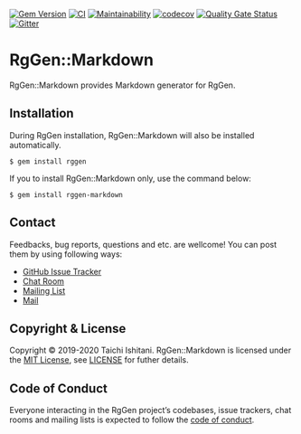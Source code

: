 [![Gem Version](https://badge.fury.io/rb/rggen-markdown.svg)](https://badge.fury.io/rb/rggen-markdown)
[![CI](https://github.com/rggen/rggen-markdown/workflows/CI/badge.svg)](https://github.com/rggen/rggen-markdown/actions?query=workflow%3ACI)
[![Maintainability](https://api.codeclimate.com/v1/badges/5bbd7d84fefb30c5ee9a/maintainability)](https://codeclimate.com/github/rggen/rggen-markdown/maintainability)
[![codecov](https://codecov.io/gh/rggen/rggen-markdown/branch/master/graph/badge.svg)](https://codecov.io/gh/rggen/rggen-markdown)
[![Quality Gate Status](https://sonarcloud.io/api/project_badges/measure?project=rggen_rggen-markdown&metric=alert_status)](https://sonarcloud.io/dashboard?id=rggen_rggen-markdown)
[![Gitter](https://badges.gitter.im/rggen/rggen.svg)](https://gitter.im/rggen/rggen?utm_source=badge&utm_medium=badge&utm_campaign=pr-badge)

# RgGen::Markdown

RgGen::Markdown provides Markdown generator for RgGen.

## Installation

During RgGen installation, RgGen::Markdown will also be installed automatically.

```
$ gem install rggen
```

If you to install RgGen::Markdown only, use the command below:

```
$ gem install rggen-markdown
```

## Contact

Feedbacks, bug reports, questions and etc. are wellcome! You can post them by using following ways:

* [GitHub Issue Tracker](https://github.com/rggen/rggen-markdown/issues)
* [Chat Room](https://gitter.im/rggen/rggen)
* [Mailing List](https://groups.google.com/d/forum/rggen)
* [Mail](mailto:rggen@googlegroups.com)

## Copyright & License

Copyright &copy; 2019-2020 Taichi Ishitani. RgGen::Markdown is licensed under the [MIT License](https://opensource.org/licenses/MIT), see [LICENSE](LICENSE) for futher details.

## Code of Conduct

Everyone interacting in the RgGen project’s codebases, issue trackers, chat rooms and mailing lists is expected to follow the [code of conduct](https://github.com/rggen/rggen-markdown/blob/master/CODE_OF_CONDUCT.md).
